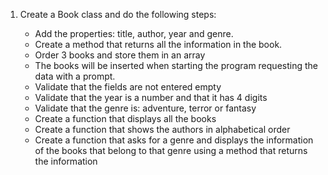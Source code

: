 1. Create a Book class and do the following steps:

   - Add the properties: title, author, year and genre.
   - Create a method that returns all the information in the book.
   - Order 3 books and store them in an array
   - The books will be inserted when starting the program requesting the data with a prompt.
   - Validate that the fields are not entered empty
   - Validate that the year is a number and that it has 4 digits
   - Validate that the genre is: adventure, terror or fantasy
   - Create a function that displays all the books
   - Create a function that shows the authors in alphabetical order
   - Create a function that asks for a genre and displays the information of the books that belong to that genre using a method that returns the information
